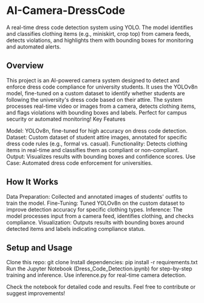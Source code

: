 # AI-Camera-DressCode
A real-time dress code detection system using YOLO. The model identifies and classifies clothing items (e.g., miniskirt, crop top) from camera feeds, detects violations, and highlights them with bounding boxes for monitoring and automated alerts.

## Overview
This project is an AI-powered camera system designed to detect and enforce dress code compliance for university students. It uses the YOLOv8n model, fine-tuned on a custom dataset to identify whether students are following the university's dress code based on their attire. The system processes real-time video or images from a camera, detects clothing items, and flags violations with bounding boxes and labels. Perfect for campus security or automated monitoring!
Key Features

Model: YOLOv8n, fine-tuned for high accuracy on dress code detection.
Dataset: Custom dataset of student attire images, annotated for specific dress code rules (e.g., formal vs. casual).
Functionality: Detects clothing items in real-time and classifies them as compliant or non-compliant.
Output: Visualizes results with bounding boxes and confidence scores.
Use Case: Automated dress code enforcement for universities.

## How It Works

Data Preparation: Collected and annotated images of students' outfits to train the model.
Fine-Tuning: Tuned YOLOv8n on the custom dataset to improve detection accuracy for specific clothing types.
Inference: The model processes input from a camera feed, identifies clothing, and checks compliance.
Visualization: Outputs results with bounding boxes around detected items and labels indicating compliance status.

## Setup and Usage

Clone this repo: git clone <repo-link>
Install dependencies: pip install -r requirements.txt
Run the Jupyter Notebook (Dress_Code_Detection.ipynb) for step-by-step training and inference.
Use inference.py for real-time camera detection.

Check the notebook for detailed code and results. Feel free to contribute or suggest improvements!
